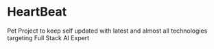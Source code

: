 # HeartBeat
Pet Project to keep self updated with latest and almost all technologies targeting Full Stack AI Expert  
